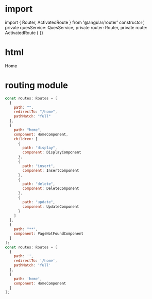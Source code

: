 # import
import { Router, ActivatedRoute } from '@angular/router'
constructor(
	private quesService: QuesService, 
	private router: Router, 
	private route: ActivatedRoute
) {}

# html
<a routerLink="/home">Home</a>
<router-outlet></router-outlet> <!-- in app html file -->


# routing module
```javascript
const routes: Routes = [
  {
    path: "",
    redirectTo: "/home",
    pathMatch: "full"
  },
  {
    path: "home",
    component: HomeComponent,
    children: [
      {
        path: "display",
        component: DisplayComponent
      },
      {
        path: "insert",
        component: InsertComponent
      },
      {
        path: "delete",
        component: DeleteComponent
      },
      {
        path: "update",
        component: UpdateComponent
      }
    ]
  },
  {
    path: "**",
    component: PageNotFoundComponent
  }
];
const routes: Routes = [
  {
    path: '',
    redirectTo: '/home',
    pathMatch: 'full'
  },
  {
    path: 'home',
    component: HomeComponent
  }
];


